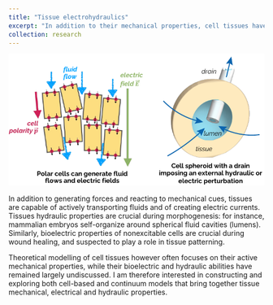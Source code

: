 ```yaml
---
title: "Tissue electrohydraulics"
excerpt: "In addition to their mechanical properties, cell tissues have the ability to actively transport ions and fluids."
collection: research
---
```


<img src='/images/research_electrohydraulics.png'>

In addition to generating forces and reacting to mechanical cues, tissues are capable of
actively transporting fluids and of creating electric currents. Tissues hydraulic properties are crucial during morphogenesis: for instance, mammalian embryos self-organize around spherical fluid cavities (lumens). Similarly, bioelectric properties of nonexcitable cells are crucial during wound healing, and suspected to play a role in tissue patterning.

Theoretical modelling of cell tissues however often focuses on their active mechanical
properties, while their bioelectric and hydraulic abilities have remained largely undiscussed. I am therefore interested in constructing and exploring both cell-based and continuum models that bring together tissue mechanical, electrical and hydraulic properties.

<!-- > For this project, **I am looking for motivated students!**
>
> Several directions could be considered:
> - construct cell-based numerical models, inspired by the vertex model, that include explicitly fluid transport,
> - develop coarse-grained, continuum models of tissues that include electrohydraulic properties.
>
> Contact me if you are interested! -->
